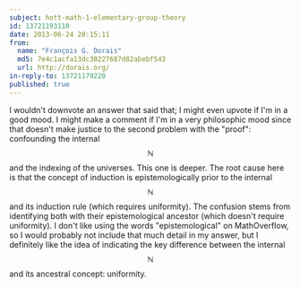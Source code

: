 ```yaml
---
subject: hott-math-1-elementary-group-theory
id: 13721193110
date: 2013-06-24 20:15:11
from:
  name: "François G. Dorais"
  md5: 7e4c1acfa13dc30227687d82abebf543
  url: http://dorais.org/
in-reply-to: 13721179220
published: true
---
```

I wouldn't downvote an answer that said that; I might even upvote if I'm in a good mood. I might make a comment if I'm in a very philosophic mood since that doesn't make justice to the second problem with the "proof": confounding the internal $$\mathbb{N}$$ and the indexing of the universes. This one is deeper. The root cause here is that the concept of induction is epistemologically prior to the internal $$\mathbb{N}$$ and its induction rule (which requires uniformity). The confusion stems from identifying both with their epistemological ancestor (which doesn't require uniformity). I don't like using the words "epistemological" on MathOverflow, so I would probably not include that much detail in my answer, but I definitely like the idea of indicating the key difference between the internal $$\mathbb{N}$$ and its ancestral concept: uniformity.
